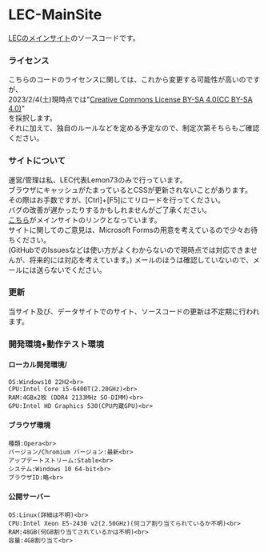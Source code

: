 # LEC-MainSite
[LECのメインサイト][lec-main]のソースコードです。

### ライセンス
こちらのコードのライセンスに関しては、これから変更する可能性が高いのですが、<br>
2023/2/4(土)現時点では"[Creative Commons License BY-SA 4.0(CC BY-SA 4.0)](https://creativecommons.org/licenses/by-sa/4.0/deed.ja)"<br>
を採択します。<br>
それに加えて、独自のルールなどを定める予定なので、制定次第そちらもご確認ください。

### サイトについて
運営/管理は私、LEC代表Lemon73のみで行っています。<br>
ブラウザにキャッシュがたまっているとCSSが更新されないことがあります。<br>
その際はお手数ですが、[Ctrl]+[F5]にてリロードを行ってください。<br>
バグの改善が遅かったりするかもしれませんがご了承ください。<br>
[こちら][lec-main]がメインサイトのリンクとなっています。<br>
サイトに関してのご意見は、Microsoft Formsの用意を考えているので少々お待ちください。<br>
(GitHubでのIssuesなどは使い方がよくわからないので現時点では対応できませんが、将来的には対応を考えています。)
メールのほうは確認していないので、メールには送らないでください。

[lec-main]: http://lec.starfree.jp

### 更新
当サイト及び、データサイトでのサイト、ソースコードの更新は不定期に行われます。

### 開発環境+動作テスト環境
#### ローカル開発環境/
    OS:Windows10 22H2<br>
    CPU:Intel Core i5-6400T(2.20GHz)<br>
    RAM:4GBx2枚 (DDR4 2133MHz SO-DIMM)<br>
    GPU:Intel HD Graphics 530(CPU内蔵GPU)<br>
#### ブラウザ環境
    種類:Opera<br>
    バージョン/Chromium バージョン:最新<br>
    アップデートストリーム:Stable<br>
    システム:Windows 10 64-bit<br>
    ブラウザID:略<br>
#### 公開サーバー
    OS:Linux(詳細は不明)<br>
    CPU:Intel Xeon E5-2430 v2(2.50GHz)(何コア割り当てられているか不明)<br>
    RAM:48GB(何GB割り当てされているかは不明)<br>
    容量:4GB割り当て<br>
